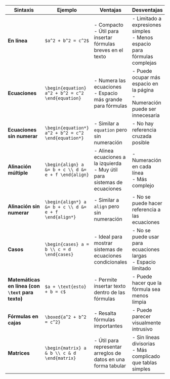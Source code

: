 | Sintaxis           | Ejemplo                                    | Ventajas                                                        | Desventajas                                                    | Casos de Uso                                 |
|--------------------|--------------------------------------------|-----------------------------------------------------------------|----------------------------------------------------------------|----------------------------------------------|
| **En línea**       | `$a^2 + b^2 = c^2$`                        | - Compacto<br>- Útil para insertar fórmulas breves en el texto   | - Limitado a expresiones simples<br>- Menos espacio para fórmulas complejas | Fórmulas cortas dentro de párrafos           |
| **Ecuaciones**     | `\begin{equation} a^2 + b^2 = c^2 \end{equation}` | - Numera las ecuaciones<br>- Espacio más grande para fórmulas    | - Puede ocupar más espacio en la página<br>- Numeración puede ser innecesaria | Fórmulas importantes en el documento          |
| **Ecuaciones sin numerar** | `\begin{equation*} a^2 + b^2 = c^2 \end{equation*}` | - Similar a `equation` pero sin numeración                       | - No hay referencia cruzada posible                              | Fórmulas que no necesitan numeración         |
| **Alinación múltiple** | `\begin{align} a &= b + c \\ d &= e + f \end{align}` | - Alinea ecuaciones a la izquierda<br>- Muy útil para sistemas de ecuaciones | - Numeración en cada línea<br>- Más complejo                    | Sistemas de ecuaciones<br>Series de fórmulas |
| **Alinación sin numerar** | `\begin{align*} a &= b + c \\ d &= e + f \end{align*}` | - Similar a `align` pero sin numeración                         | - No se puede hacer referencia a las ecuaciones                   | Sistemas de ecuaciones<br>Series de fórmulas sin numeración |
| **Casos**          | `\begin{cases} a = b \\ c = d \end{cases}` | - Ideal para mostrar sistemas de ecuaciones condicionales        | - No se puede usar para ecuaciones largas<br>- Espacio limitado  | Ecuaciones condicionales o sistemas de ecuaciones |
| **Matemáticas en línea (con `\text` para texto)** | `$a + \text{esto} + b = c$` | - Permite insertar texto dentro de las fórmulas                   | - Puede hacer que la fórmula sea menos limpia                      | Inserción de texto explicativo dentro de fórmulas |
| **Fórmulas en cajas** | `\boxed{a^2 + b^2 = c^2}` | - Resalta fórmulas importantes                                      | - Puede parecer visualmente intrusivo                             | Fórmulas que necesitan destacar               |
| **Matrices**        | `\begin{matrix} a & b \\ c & d \end{matrix}` | - Útil para representar arreglos de datos en una forma tabular    | - Sin líneas divisorias<br>- Más complicado que tablas simples   | Representación de datos matemáticos en forma tabular |

